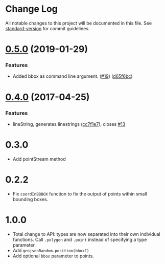 # Change Log

All notable changes to this project will be documented in this file. See [standard-version](https://github.com/conventional-changelog/standard-version) for commit guidelines.

<a name="0.5.0"></a>
# [0.5.0](https://github.com/node-geojson/geojson-random/compare/v0.4.0...v0.5.0) (2019-01-29)


### Features

* Added bbox as command line argument. ([#19](https://github.com/node-geojson/geojson-random/issues/19)) ([d65f6bc](https://github.com/node-geojson/geojson-random/commit/d65f6bc))



<a name="0.4.0"></a>
# [0.4.0](https://github.com/tmcw/geojson-random/compare/v0.3.0...v0.4.0) (2017-04-25)


### Features

* lineString, generates linestrings ([cc7f1e7](https://github.com/tmcw/geojson-random/commit/cc7f1e7)), closes [#13](https://github.com/tmcw/geojson-random/issues/13)



# 0.3.0

* Add pointStream method

# 0.2.2

* Fix `coordInBBBOX` function to fix the output of points within small bounding
  boxes.

# 1.0.0

* Total change to API: types are now separated into their own individual
  functions. Call `.polygon` and `.point` instead of specifying a type
  parameter.
* Add `geojsonRandom.position(bbox?)`
* Add optional `bbox` parameter to points.
